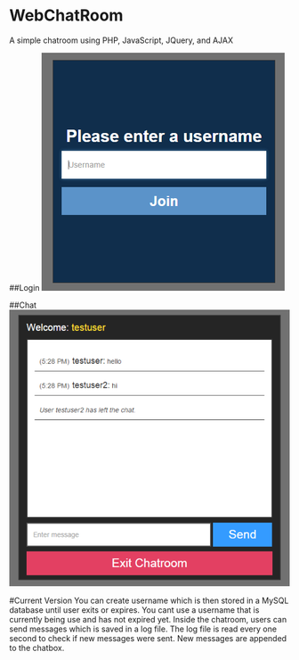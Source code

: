 # WebChatRoom
A simple chatroom using PHP, JavaScript, JQuery, and AJAX

##Login
![Login](images/login_screenshot.png)

##Chat
![Chat](images/chat_screenshot.png)

#Current Version
You can create username which is then stored in a MySQL database until user exits or expires.
You cant use a username that is currently being use and has not expired yet.
Inside the chatroom, users can send messages which is saved in a log file.
The log file is read every one second to check if new messages were sent.
New messages are appended to the chatbox.